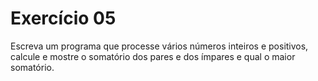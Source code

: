# Exercício 05
Escreva um programa que processe vários números inteiros e positivos, calcule e mostre o somatório dos pares e dos ímpares e qual o maior somatório. 